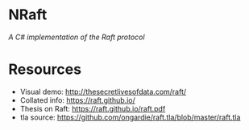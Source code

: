 # NRaft
*A C# implementation of the Raft protocol*

# Resources
* Visual demo: http://thesecretlivesofdata.com/raft/
* Collated info: https://raft.github.io/
* Thesis on Raft: https://raft.github.io/raft.pdf
* tla source: https://github.com/ongardie/raft.tla/blob/master/raft.tla
